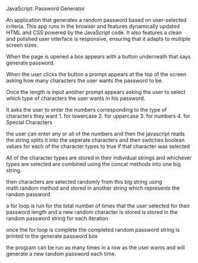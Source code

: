  JavaScript: Password Generator

 An application that generates a random password based on user-selected criteria. This app runs in the browser and features dynamically updated HTML and CSS powered by the JavaScript code. It also features a clean and polished user interface is responsive, ensuring that it adapts to multiple screen sizes. 

 When the page is opened a box appears with a button underneath that says generate password.

 When the user clicks the button a prompt appears at the top of the screen asking how many characters the user wants the password to be.

 Once the length is input another prompt appears asking the user to select which type of characters the user wants in his password.

 It asks the user to enter the numbers corresponding to the type of characters they want 1. for lowercase 2. for uppercase 3. for numbers 4. for Special Characters 

 the user can enter any or all of the numbers
and then the javascript reads the string splits it into the seperate characters and then switches boolean values for each of the character types to true if that character was selected

All of the character types are stored in their individual strings and whichever types are selected are combined using the concat methods into one big string. 

then characters are selected randomly from this big string using math.random method and stored in another string which represents the random password 

a for loop is run for the total number of times that the user selected for their password length and a new random character is stored is stored in the random password string for each iteration

once the for loop is complete the completed random password string is printed to the generate password box 

the program can be run as many times in a row as the user wants and will generate a new random password each time.



